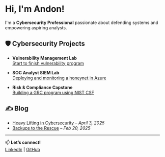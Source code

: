 # Hi, I'm Andon!  
I'm a **Cybersecurity Professional** passionate about defending systems and empowering aspiring analysts.

## 🛡️ Cybersecurity Projects
- **Vulnerability Management Lab**  
  [Start to finish vulnerability program](link-to-your-repo)

- **SOC Analyst SIEM Lab**  
  [Deploying and monitoring a honeynet in Azure](link-to-your-repo)

- **Risk & Compliance Capstone**  
  [Building a GRC program using NIST CSF](link-to-your-repo)

## ✍️ Blog
- [Heavy Lifting in Cybersecurity](link) – *April 3, 2025*
- [Backups to the Rescue](link) – *Feb 20, 2025*

---

📫 **Let’s connect!**  
[LinkedIn](your-linkedin-url) | [GitHub](your-github-url)
